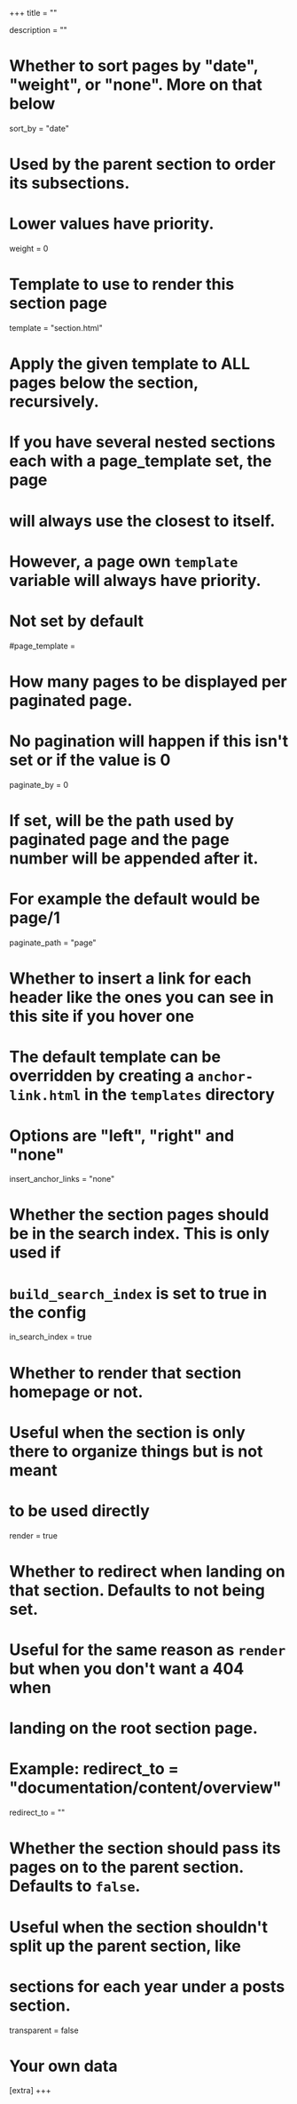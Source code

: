 +++
title = ""

description = ""

# Whether to sort pages by "date", "weight", or "none". More on that below
sort_by = "date"

# Used by the parent section to order its subsections.
# Lower values have priority.
weight = 0

# Template to use to render this section page
template = "section.html"

# Apply the given template to ALL pages below the section, recursively.
# If you have several nested sections each with a page_template set, the page
# will always use the closest to itself.
# However, a page own `template` variable will always have priority.
# Not set by default
#page_template =

# How many pages to be displayed per paginated page.
# No pagination will happen if this isn't set or if the value is 0
paginate_by = 0

# If set, will be the path used by paginated page and the page number will be appended after it.
# For example the default would be page/1
paginate_path = "page"

# Whether to insert a link for each header like the ones you can see in this site if you hover one
# The default template can be overridden by creating a `anchor-link.html` in the `templates` directory
# Options are "left", "right" and "none"
insert_anchor_links = "none"

# Whether the section pages should be in the search index. This is only used if
# `build_search_index` is set to true in the config
in_search_index = true

# Whether to render that section homepage or not.
# Useful when the section is only there to organize things but is not meant
# to be used directly
render = true

# Whether to redirect when landing on that section. Defaults to not being set.
# Useful for the same reason as `render` but when you don't want a 404 when
# landing on the root section page.
# Example: redirect_to = "documentation/content/overview"
redirect_to = ""

# Whether the section should pass its pages on to the parent section. Defaults to `false`.
# Useful when the section shouldn't split up the parent section, like
# sections for each year under a posts section.
transparent = false

# Your own data
[extra]
+++
